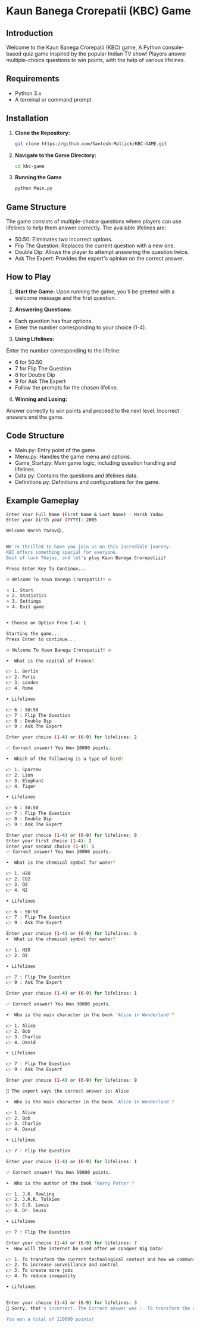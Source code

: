 # Kaun Banega Crorepatii (KBC) Game

## Introduction
Welcome to the Kaun Banega Crorepatii (KBC) game, A Python console-based quiz game inspired by the popular Indian TV show! Players answer multiple-choice questions to win points, with the help of various lifelines.

## Requirements
- Python 3.x
- A terminal or command prompt

## Installation
1. **Clone the Repository:**
   ```bash
   git clone https://github.com/Santosh-Mallick/KBC-GAME.git

2. **Navigate to the Game Directory:**
   ```bash
   cd kbc-game

3. **Running the Game**
   ```bash
   python Main.py

## Game Structure

The game consists of multiple-choice questions where players can use lifelines to help them answer correctly. The available lifelines are:

- 50:50: Eliminates two incorrect options.
- Flip The Question: Replaces the current question with a new one.
- Double Dip: Allows the player to attempt answering the question twice.
- Ask The Expert: Provides the expert's opinion on the correct answer.

## How to Play
1. **Start the Game:**
Upon running the game, you'll be greeted with a welcome message and the first question.

2. **Answering Questions:**

- Each question has four options.
- Enter the number corresponding to your choice (1-4).
3. **Using Lifelines:**

Enter the number corresponding to the lifeline:
- 6 for 50:50
- 7 for Flip The Question
- 8 for Double Dip
- 9 for Ask The Expert
- Follow the prompts for the chosen lifeline.
4. **Winning and Losing:**

Answer correctly to win points and proceed to the next level.
Incorrect answers end the game.
## Code Structure
- Main.py: Entry point of the game.
- Menu.py: Handles the game menu and options.
- Game_Start.py: Main game logic, including question handling and lifelines.
- Data.py: Contains the questions and lifelines data.
- Definitions.py: Definitions and configurations for the game.


## Example Gameplay
   ```bash
Enter Your Full Name (First Name & Last Name) : Harsh Yadav
Enter your birth year (YYYY): 2005

Welcome Harsh Yadav😉,


We're thrilled to have you join us on this incredible journey.
KBC offers something special for everyone.
Best of luck Thejas, and let's play Kaun Banega Crorepatiii!

Press Enter Key To Continue...

🔥 Welcome To Kaun Banega Crorepatii!! 🔥

⭐ 1. Start
⭐ 2. Statistics
⭐ 3. Settings
⭐ 4. Exit game


➤ Choose an Option From 1-4: 1

Starting the game...
Press Enter to continue...

🔥 Welcome To Kaun Banega Crorepatii!! 🔥

 ➤  What is the capital of France?

👉 1. Berlin
👉 2. Paris
👉 3. London
👉 4. Rome

 ➤ Lifelines

👉 6 : 50:50
👉 7 : Flip The Question
👉 8 : Double Dip
👉 9 : Ask The Expert

Enter your choice (1-4) or (6-9) for lifelines: 2

✅️ Correct answer! You Won 10000 points.

 ➤  Which of the following is a type of bird?

👉 1. Sparrow
👉 2. Lion
👉 3. Elephant
👉 4. Tiger

 ➤ Lifelines

👉 6 : 50:50
👉 7 : Flip The Question
👉 8 : Double Dip
👉 9 : Ask The Expert

Enter your choice (1-4) or (6-9) for lifelines: 8
Enter your first choice (1-4): 2
Enter your second choice (1-4): 1
✅️ Correct answer! You Won 20000 points.

 ➤  What is the chemical symbol for water?

👉 1. H2O
👉 2. CO2
👉 3. O2
👉 4. N2

 ➤ Lifelines

👉 6 : 50:50
👉 7 : Flip The Question
👉 9 : Ask The Expert

Enter your choice (1-4) or (6-9) for lifelines: 6
 ➤  What is the chemical symbol for water?

👉 1. H2O
👉 2. O2

 ➤ Lifelines

👉 7 : Flip The Question
👉 9 : Ask The Expert

Enter your choice (1-4) or (6-9) for lifelines: 1

✅️ Correct answer! You Won 30000 points.

 ➤  Who is the main character in the book 'Alice in Wonderland'?

👉 1. Alice
👉 2. Bob
👉 3. Charlie
👉 4. David

 ➤ Lifelines

👉 7 : Flip The Question
👉 9 : Ask The Expert

Enter your choice (1-4) or (6-9) for lifelines: 9

🚨 The expert says the correct answer is: Alice 

 ➤  Who is the main character in the book 'Alice in Wonderland'?

👉 1. Alice
👉 2. Bob
👉 3. Charlie
👉 4. David

 ➤ Lifelines

👉 7 : Flip The Question

Enter your choice (1-4) or (6-9) for lifelines: 1

✅️ Correct answer! You Won 50000 points.

 ➤  Who is the author of the book 'Harry Potter'?

👉 1. J.K. Rowling
👉 2. J.R.R. Tolkien
👉 3. C.S. Lewis
👉 4. Dr. Seuss

 ➤ Lifelines

👉 7 : Flip The Question

Enter your choice (1-4) or (6-9) for lifelines: 7
 ➤  How will the internet be used after we conquer Big Data?

👉 1. To transform the current technological context and how we communicate on the web
👉 2. To increase surveillance and control
👉 3. To create more jobs
👉 4. To reduce inequality

 ➤ Lifelines


Enter your choice (1-4) or (6-9) for lifelines: 3
🔴 Sorry, that's incorrect. The Correct answer was :  To transform the current technological context and how we communicate on the web 

You won a total of 110000 points!
